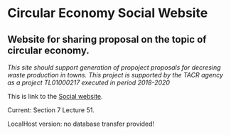 # Circular Economy Social Website
## Website for sharing proposal on the topic of circular economy.
*This site should support generation of propoject proposals for decresing waste production in towns.*
*This project is supported by the TACR agency as a project TL01000217 executed in period 2018-2020*

This is link to the [Social website](http://simonburyan.cz/circ/register.php).

Current: Section 7 Lecture 51.

LocalHost version: no database transfer provided!
